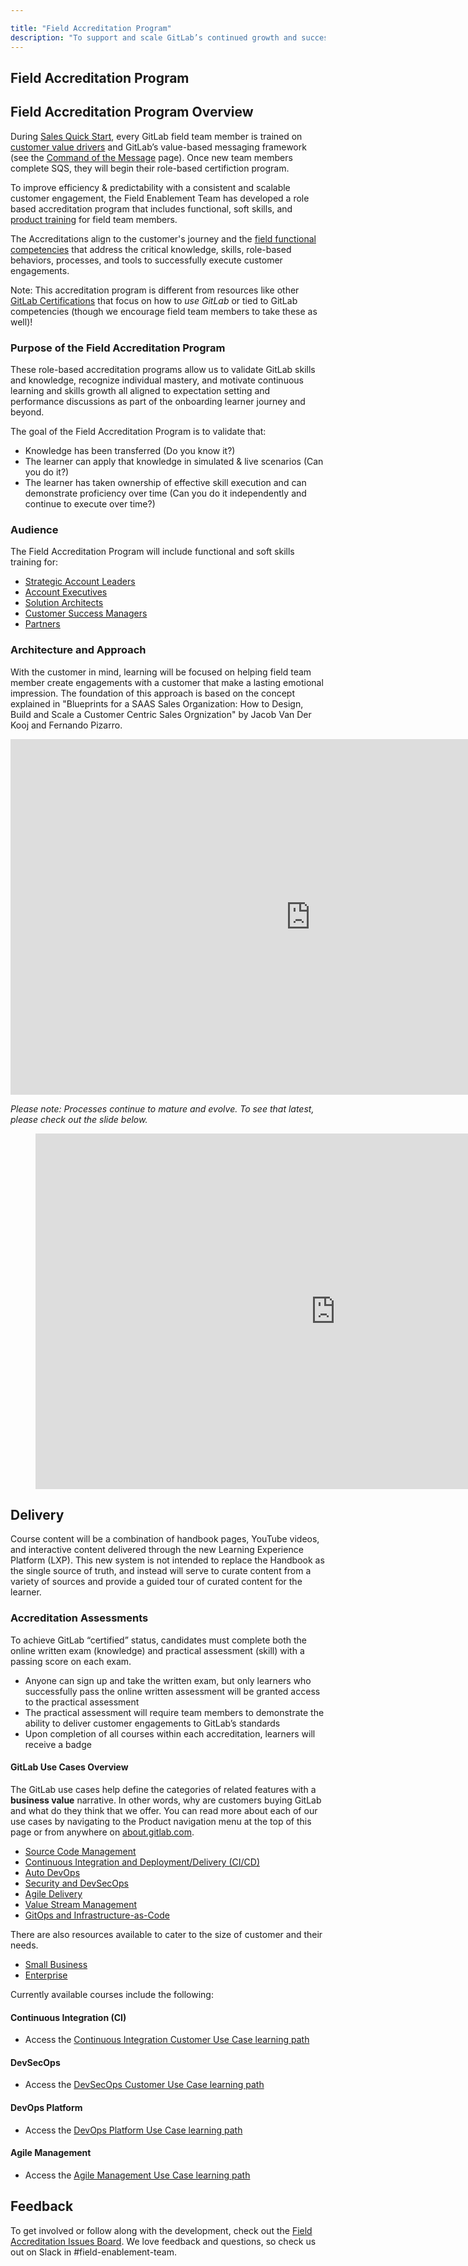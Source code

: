 ```yaml
---

title: "Field Accreditation Program"
description: "To support and scale GitLab’s continued growth and success, the Field Enablement Team has developed a role-based accreditation program that includes functional, soft skills, and technical training for field team members"
---
```


## Field Accreditation Program






## Field Accreditation Program Overview

During [Sales Quick Start](https://about.gitlab.com/handbook/sales/onboarding/), every GitLab field team member is trained on [customer value drivers](https://about.gitlab.com/handbook/sales/command-of-the-message/#customer-value-drivers) and GitLab’s value-based messaging framework (see the [Command of the Message](https://about.gitlab.com/handbook/sales/command-of-the-message/) page). Once new team members complete SQS, they will begin their role-based certifiction program.

To improve efficiency & predictability with a consistent and scalable customer engagement, the Field Enablement Team has developed a role based accreditation program that includes functional, soft skills, and [product training](https://about.gitlab.com/handbook/sales/training/product-certification/) for field team members.  

The Accreditations align to the customer's journey and the [field functional competencies](https://about.gitlab.com/handbook/sales/training/field-functional-competencies/) that address the critical knowledge, skills, role-based behaviors, processes, and tools to successfully execute customer engagements.


Note: This accreditation program is different from resources like other [GitLab Certifications](/learn/certifications/public/) that focus on how to *use GitLab* or tied to GitLab competencies (though we encourage field team members to take these as well)!


### Purpose of the Field Accreditation Program

These role-based accreditation programs allow us to validate GitLab skills and knowledge, recognize individual mastery, and motivate continuous learning and skills growth all aligned to expectation setting and performance discussions as part of the onboarding learner journey and beyond.

The goal of the Field Accreditation Program is to validate that:
- Knowledge has been transferred (Do you know it?)
- The learner can apply that knowledge in simulated & live scenarios (Can you do it?)
- The learner has taken ownership of effective skill execution and can demonstrate proficiency over time (Can you do it independently and continue to execute over time?)

### Audience

The Field Accreditation Program will include functional and soft skills training for:
- [Strategic Account Leaders](https://about.gitlab.com/handbook/sales/training/field-certification/sal/)
- [Account Executives](https://about.gitlab.com/handbook/sales/commercial/enablement/required7/)  
- [Solution Architects](https://about.gitlab.com/handbook/sales/training/field-certification/sa/)  
- [Customer Success Managers](https://about.gitlab.com/handbook/sales/training/field-certification/csm/)
- [Partners](https://about.gitlab.com/handbook/resellers/training/)


### Architecture and Approach

With the customer in mind, learning will be focused on helping field team member create engagements with a customer that make a lasting emotional impression. The foundation of this approach is based on the concept explained in "Blueprints for a SAAS Sales Organization: How to Design, Build and Scale a Customer Centric Sales Orgnization" by Jacob Van Der Kooj and Fernando Pizarro.

<iframe src="https://docs.google.com/presentation/d/e/2PACX-1vR-T2H_KC9sJ5RwDLubKccE7ZdBJZGlfHPqTovGPD0qgQbR40u-G5loZsPMc4MVX4LjzLjBDH6XhEfZ/embed?start=false&loop=false&delayms=3000" frameborder="0" width="960" height="569" allowfullscreen="true" mozallowfullscreen="true" webkitallowfullscreen="true"></iframe>

**Please note:* Processes continue to mature and evolve. To see that latest, please check out the slide below.*

<figure class="video_container">
<iframe src="https://docs.google.com/presentation/d/e/2PACX-1vQNYu_4jB3j3i_fYukM3yMtcbhgbpKbivbaaiKnuih3X6pdn-oI9ic0k6TqtwP2qjqVAaC-HXIC0uD7/embed?start=false&loop=false&delayms=3000" frameborder="0" width="960" height="569" allowfullscreen="true" mozallowfullscreen="true" webkitallowfullscreen="true"></iframe>
</figure>

## Delivery

Course content will be a combination of handbook pages, YouTube videos, and interactive content delivered through the new Learning Experience Platform (LXP). This new system is not intended to replace the Handbook as the single source of truth, and instead will serve to curate content from a variety of sources and provide a guided tour of curated content for the learner.

### Accreditation Assessments

To achieve GitLab “certified” status, candidates must complete both the online written exam (knowledge) and practical assessment (skill) with a passing score on each exam.
- Anyone can sign up and take the written exam, but only learners who successfully pass the online written assessment will be granted access to the practical assessment
- The practical assessment will require team members to demonstrate the ability to deliver customer engagements to GitLab’s standards
- Upon completion of all courses within each accreditation, learners will receive a badge


#### GitLab Use Cases Overview

The GitLab use cases help define the categories of related features with a **business value** narrative. In other words, why are customers buying GitLab and what do they think that we offer. You can read more about each of our use cases by navigating to the Product navigation menu at the top of this page or from anywhere on [about.gitlab.com](https://about.gitlab.com/).

- [Source Code Management](https://about.gitlab.com/stages-devops-lifecycle/source-code-management/)
- [Continuous Integration and Deployment/Delivery (CI/CD)](https://about.gitlab.com/features/continuous-integration/)
- [Auto DevOps](https://about.gitlab.com/stages-devops-lifecycle/auto-devops/)
- [Security and DevSecOps](https://about.gitlab.com/solutions/dev-sec-ops/)
- [Agile Delivery](https://about.gitlab.com/solutions/agile-delivery/)
- [Value Stream Management](https://about.gitlab.com/solutions/value-stream-management/)
- [GitOps and Infrastructure-as-Code](https://about.gitlab.com/solutions/gitops/)

There are also resources available to cater to the size of customer and their needs.

- [Small Business](https://about.gitlab.com/small-business/)
- [Enterprise](https://about.gitlab.com/enterprise/)

Currently available courses include the following:

#### Continuous Integration (CI)

- Access the [Continuous Integration Customer Use Case learning path](https://gitlab.edcast.com/pathways/continuous-integration-customer-use-case)  

#### DevSecOps

- Access the [DevSecOps Customer Use Case learning path](https://gitlab.edcast.com/pathways/devsecops-customer-use-case)

#### DevOps Platform

- Access the [DevOps Platform Use Case learning path](https://gitlab.edcast.com/pathways/devops-platform-customer-use-case)

#### Agile Management

- Access the [Agile Management Use Case learning path](https://gitlab.edcast.com/insights/agile-management)



## Feedback

To get involved or follow along with the development, check out the [Field Accreditation Issues Board](https://gitlab.com/groups/gitlab-com/-/boards/2714682?label_name[]=Field%20Learning%20Programs). We love feedback and questions, so check us out on Slack in #field-enablement-team.

